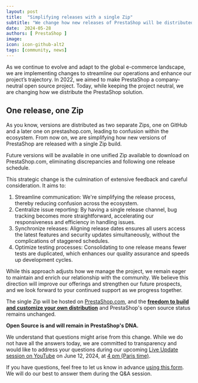 ```yaml
---
layout: post
title:  "Simplifying releases with a single Zip"
subtitle: "We change how new releases of PrestaShop will be distributed"
date:  2024-05-28
authors: [ PrestaShop ]
image: 
icon: icon-github-alt2
tags: [community, news]
---
```


As we continue to evolve and adapt to the global e-commerce landscape, we are implementing changes to streamline our operations and enhance our project’s trajectory. In 2022, we aimed to make PrestaShop a company-neutral open source project. Today, while keeping the project neutral, we are changing how we distribute the PrestaShop solution.

## One release, one Zip

As you know, versions are distributed as two separate Zips, one on GitHub and a later one on prestashop.com, leading to confusion within the ecosystem. From now on, we are simplifying how new versions of PrestaShop are released with a single Zip build. 

Future versions will be available in one unified Zip available to download on PrestaShop.com, eliminating discrepancies and following one release schedule.

This strategic change is the culmination of extensive feedback and careful consideration. It aims to:

1. Streamline communication: We're simplifying the release process, thereby reducing confusion across the ecosystem.
2. Centralize issue reporting: By having a single release channel, bug tracking becomes more straightforward, accelerating our responsiveness and efficiency in handling issues.
3. Synchronize releases: Aligning release dates ensures all users access the latest features and security updates simultaneously, without the complications of staggered schedules.
4. Optimize testing processes: Consolidating to one release means fewer tests are duplicated, which enhances our quality assurance and speeds up development cycles.

While this approach adjusts how we manage the project, we remain eager to maintain and enrich our relationship with the community. We believe this direction will improve our offerings and strengthen our future prospects, and we look forward to your continued support as we progress together.

The single Zip will be hosted on [PrestaShop.com](https://prestashop.com/prestashop-offers/classic/), and the **[freedom to build and customize your own distribution](https://www.prestashop-project.org/maintainers-guide/processes/release/prestashop/create-build/)** and PrestaShop's open source status remains unchanged.

**Open Source is and will remain in PrestaShop's DNA.**

We understand that questions might arise from this change. While we do not have all the answers today, we are committed to transparency and would like to address your questions during our upcoming [Live Update session on YouTube](https://www.youtube.com/watch?v=QeVNLHY1Onc&ab_channel=PrestaShopProject) on June 12, 2024, at [4 pm (Paris time)](https://time.is/1600_12_Jun_2024_in_Paris).

If you have questions, feel free to let us know in advance [using this form](https://forms.gle/FWazuZnXBtFPauFZ7). We will do our best to answer them during the Q&A session.
